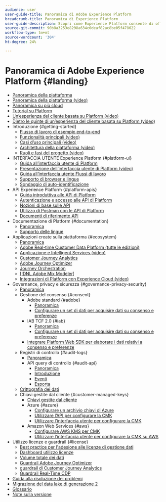 ```yaml
---
audience: user
user-guide-title: Panoramica di Adobe Experience Platform
breadcrumb-title: Panoramica di Experience Platform
user-guide-description: Scopri come Experience Platform consente di offrire esperienze clienti personalizzate in tempo reale con guide, documentazione e tutorial.
source-git-commit: 90b8a3253e8298a634c0deaf82ac8be05f478622
workflow-type: tm+mt
source-wordcount: '304'
ht-degree: 24%

---
```



# Panoramica di Adobe Experience Platform {#landing}

* [Panoramica della piattaforma](home.md)
* [Panoramica della piattaforma (video)](video/platform-overview.md)
* [Panoramica su più cloud](multi-cloud.md)
* [Tutorial su Platform](https://experienceleague.adobe.com/docs/platform-learn/tutorials/overview.html)
* [Un’esperienza del cliente basata su Platform (video)](video/customer-experience.md)
* [Dietro le quinte di un’esperienza del cliente basata su Platform (video)](video/customer-experience-bts.md)
* Introduzione {#getting-started}
   * [Flusso di lavoro di esempio end-to-end](end-to-end-tutorial.md)
   * [Funzionalità principali (video)](video/key-capabilities.md)
   * [Casi d’uso principali (video)](video/platform-use-cases.md)
   * [Architettura della piattaforma (video)](video/platform-architecture.md)
   * [Ruoli e fasi del progetto (video)](video/roles-project-phases.md)
* INTERFACCIA UTENTE Experience Platform {#platform-ui}
   * [Guida all’interfaccia utente di Platform](ui-guide.md)
   * [Presentazione dell’interfaccia utente di Platform (video)](video/platform-ui.md)
   * [Guida all’interfaccia utente Flussi di lavoro](workflows.md)
   * [Supporto di browser e lingue](browser-language-support.md)
   * [Sondaggio di auto-identificazione](self-identification.md)
* API Experience Platform {#platform-apis}
   * [Guida introduttiva alle API di Platform](api-guide.md)
   * [Autenticazione e accesso alle API di Platform](api-authentication.md)
   * [Nozioni di base sulle API](api-fundamentals.md)
   * [Utilizzo di Postman con le API di Platform](postman.md)
   * [Documenti di riferimento API](https://www.adobe.com/go/platform-api-reference-en)
* Documentazione di Platform {#documentation}
   * [Panoramica](documentation/overview.md)
   * [Supporto delle lingue](documentation/language-support.md)
* Applicazioni create sulla piattaforma {#ecosystem}
   * [Panoramica](application-services.md)
   * [Adobe Real-time Customer Data Platform (tutte le edizioni)](https://experienceleague.adobe.com/docs/real-time-customer-data-platform.html)
   * [Applicazione e Intelligent Services (video)](video/application-intelligent-services.md)
   * [Customer Journey Analytics](https://experienceleague.adobe.com/docs/customer-journey-analytics.html?lang=it)
   * [Adobe Journey Optimizer](https://experienceleague.adobe.com/docs/journey-optimizer.html?lang=it)
   * [Journey Orchestration](https://experienceleague.adobe.com/docs/journey-orchestration.html)
   * [[!DNL Adobe Mix Modeler]](https://experienceleague.adobe.com/docs/mix-modeler.html)
   * [Integrazioni di Platform con Experience Cloud (video)](video/experience-cloud-integrations.md)
* Governance, privacy e sicurezza {#governance-privacy-security}
   * [Panoramica](./governance-privacy-security/overview.md)
   * Gestione del consenso {#consent}
      * Adobe standard {#adobe}
         * [Panoramica](./governance-privacy-security/consent/adobe/overview.md)
         * [Configurare un set di dati per acquisire dati su consenso e preferenze](./governance-privacy-security/consent/adobe/dataset.md)
      * IAB TCF 2.0 {#iab}
         * [Panoramica](./governance-privacy-security/consent/iab/overview.md)
         * [Configurare un set di dati per acquisire dati su consenso e preferenze](./governance-privacy-security/consent/iab/dataset.md)
      * [Integrare Platform Web SDK per elaborare i dati relativi a consenso e preferenze](./governance-privacy-security/consent/sdk.md)
   * Registri di controllo {#audit-logs}
      * [Panoramica](./governance-privacy-security/audit-logs/overview.md)
      * API query di controllo {#audit-api}
         * [Panoramica](./governance-privacy-security/audit-logs/api/overview.md)
         * [Introduzione](./governance-privacy-security/audit-logs/api/getting-started.md)
         * [Eventi](./governance-privacy-security/audit-logs/api/events.md)
         * [Esporta](./governance-privacy-security/audit-logs/api/export.md)
   * [Crittografia dei dati](./governance-privacy-security/encryption.md)
   * Chiavi gestite dal cliente {#customer-managed-keys}
      * [Chiavi gestite dal cliente](./governance-privacy-security/customer-managed-keys/overview.md)
      * Azure {#azure}
         * [Configurare un archivio chiavi di Azure](./governance-privacy-security/customer-managed-keys/azure/azure-key-vault-config.md)
         * [Utilizzare l’API per configurare la CMK](./governance-privacy-security/customer-managed-keys/azure/api-set-up.md)
         * [Utilizzare l’interfaccia utente per configurare la CMK](./governance-privacy-security/customer-managed-keys/azure/ui-set-up.md)
      * Amazon Web Services {#aws}
         * [Configurare AWS KMS per CMK](./governance-privacy-security/customer-managed-keys/aws/configure-kms.md)
         * [Utilizzare l’interfaccia utente per configurare la CMK su AWS](./governance-privacy-security/customer-managed-keys/aws/ui-set-up.md)
* Utilizzo licenze e guardrail {#license}
   * [Best practice per l&#39;adesione alle licenze di gestione dati](./license-usage-and-guardrails/data-management-best-practices.md)
   * [Dashboard utilizzo licenze](./license-usage-and-guardrails/license-usage-dashboard.md)
   * [Volume totale dei dati](./license-usage-and-guardrails/total-data-volume.md)
   * [Guardrail Adobe Journey Optimizer](https://experienceleague.adobe.com/docs/journey-optimizer/using/get-started/guardrails.html)
   * [guardrail di Customer Journey Analytics](https://experienceleague.adobe.com/docs/analytics-platform/using/cja-admin/guardrails.html)
   * [Guardrail Real-Time CDP](https://experienceleague.adobe.com/docs/experience-platform/rtcdp/guardrails/overview.html)
* [Guida alla risoluzione dei problemi](troubleshooting.md)
* [Migrazione del data lake di generazione 2](adls2-gen2-migration.md)
* [Glossario](glossary.md)
* [Note sulla versione](https://experienceleague.adobe.com/it/docs/experience-platform/release-notes/latest)
